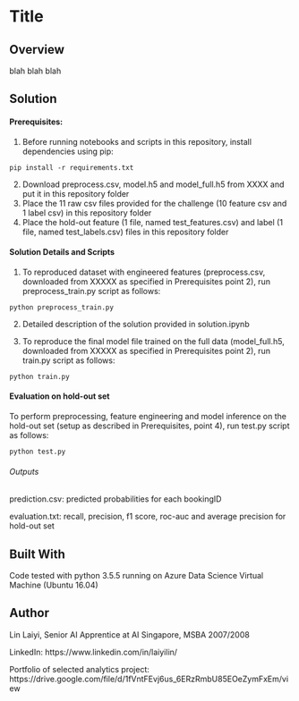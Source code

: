 # Title

## Overview
blah blah blah

## Solution

#### Prerequisites:

1. Before running notebooks and scripts in this repository, install dependencies using pip:

<pre><code>pip install -r requirements.txt</code></pre>

2. Download preprocess.csv, model.h5 and model_full.h5 from XXXX and put it in this repository folder
3. Place the 11 raw csv files provided for the challenge (10 feature csv and 1 label csv) in this repository folder
4. Place the hold-out feature (1 file, named test_features.csv) and label (1 file, named test_labels.csv) files in this repository folder

#### Solution Details and Scripts

1. To reproduced dataset with engineered features (preprocess.csv, downloaded from XXXXX as specified in Prerequisites point 2), run preprocess_train.py script as follows:

<pre><code>python preprocess_train.py</code></pre>

2. Detailed description of the solution provided in solution.ipynb

3. To reproduce the final model file trained on the full data (model_full.h5, downloaded from XXXXX as specified in Prerequisites point 2), run train.py script as follows:

<pre><code>python train.py</code></pre>

#### Evaluation on hold-out set

To perform preprocessing, feature engineering and model inference on the hold-out set (setup as described in Prerequisites, point 4), run test.py script as follows:

<pre><code>python test.py</code></pre>

###### Outputs
<p>prediction.csv: predicted probabilities for each bookingID</p>
<p>evaluation.txt: recall, precision, f1 score, roc-auc and average precision for hold-out set</p> 

## Built With

Code tested with python 3.5.5 running on Azure Data Science Virtual Machine (Ubuntu 16.04)

## Author

<p>Lin Laiyi, Senior AI Apprentice at AI Singapore, MSBA 2007/2008</p>
<p>LinkedIn: https://www.linkedin.com/in/laiyilin/</p>
<p>Portfolio of selected analytics project: https://drive.google.com/file/d/1fVntFEvj6us_6ERzRmbU85EOeZymFxEm/view</p>